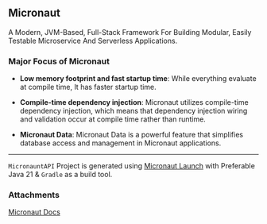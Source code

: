 ## Micronaut

A Modern, JVM-Based, Full-Stack Framework For Building Modular, Easily Testable Microservice And Serverless Applications.

### Major Focus of Micronaut
- **Low memory footprint and fast startup time**: While everything evaluate at compile time, It has faster startup time.


- **Compile-time dependency injection**: Micronaut utilizes compile-time dependency injection, which means that dependency injection wiring and validation occur at compile time rather than runtime.


- **Micronaut Data**: Micronaut Data is a powerful feature that simplifies database access and management in Micronaut applications.

---

`MicronauntAPI` Project is generated using [Micronaut Launch](https://micronaut.io/launch) with Preferable Java 21 & `Gradle` as a build tool.

### Attachments
[Micronaut Docs](https://docs.micronaut.io/latest/guide/)